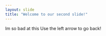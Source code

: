```yaml
---
layout: slide
title: "Welcome to our second slide!"
---
```

Im so bad at this
Use the left arrow to go back!
